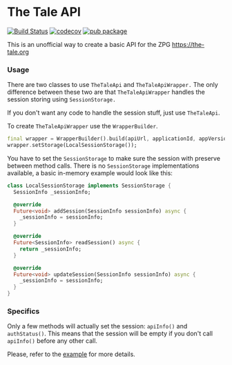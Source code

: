# The Tale API

[![Build Status](https://travis-ci.org/ariedov/thetale_api_dart.svg?branch=master)](https://travis-ci.org/ariedov/thetale_api_dart)
[![codecov](https://codecov.io/gh/ariedov/thetale_api_dart/branch/master/graph/badge.svg)](https://codecov.io/gh/ariedov/thetale_api_dart)
[![pub package](https://img.shields.io/pub/v/thetale_api.svg)](https://pub.dartlang.org/packages/thetale_api)

This is an unofficial way to create a basic API for the ZPG https://the-tale.org

### Usage

There are two classes to use `TheTaleApi` and `TheTaleApiWrapper.` The only difference between these two are that `TheTaleApiWrapper` handles the session storing using `SessionStorage.`

If you don't want any code to handle the session stuff, just use `TheTaleApi`.

To create `TheTaleApiWrapper` use the `WrapperBuilder`.

```dart
final wrapper = WrapperBuilder().build(apiUrl, applicationId, appVersion);
wrapper.setStorage(LocalSessionStorage());
```

You have to set the `SessionStorage` to make sure the session with preserve between method calls. There is no `SessionStorage` implementations available, a basic in-memory example would look like this:

```dart
class LocalSessionStorage implements SessionStorage {
  SessionInfo _sessionInfo;

  @override
  Future<void> addSession(SessionInfo sessionInfo) async {
    _sessionInfo = sessionInfo;
  }

  @override
  Future<SessionInfo> readSession() async {
    return _sessionInfo;
  }

  @override
  Future<void> updateSession(SessionInfo sessionInfo) async {
    _sessionInfo = sessionInfo;
  }
}
```

### Specifics

Only a few methods will actually set the session: `apiInfo()` and `authStatus()`. This means that the session will be empty if you don't call `apiInfo()` before any other call.

Please, refer to the [example](example/thetale_api_example.dart) for more details.
